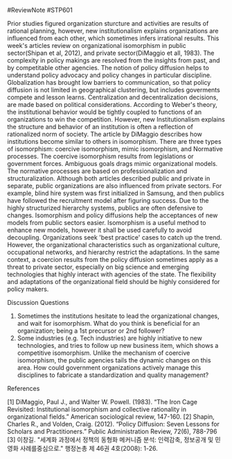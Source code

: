 #ReviewNote #STP601 

Prior studies figured organization sturcture and activities are results of rational planning, however, new institutionalism explains organizations are influenced from each other, which sometimes infers irrational results. This week's articles review on organizational isomorphism in public sector(Shipan et al, 2012), and private sector(DiMaggio et all, 1983).
The complexity in policy makings are resolved from the insights from past, and by competitable other agencies. The notion of policy diffusion helps to understand policy advocacy and policy changes in particular discipline. Globalization has brought low barriers to communication, so that policy diffusion is not limited in geographical clustering, but includes goverments compete and lesson learns. Centralization and decentralization decisions, are made based on political considerations. 
According to Weber's theory, the institutional behavior would be tightly coupled to functions of an organizations to win the competition. However, new Institutionalism explains the structure and behavior of an institution is often a reflection of rationalized norm of society. The article by DiMaggio describes how institutions become similar to others in isomorphism. There are three types of isomorphism: coercive isomorphism, mimic isomorphism, and Normative processes. The coercive isomorphism results from legislations or government forces. Ambiguous goals drags mimic organizational models. The normative processes are based on professionalization and structuralization. 
Although both articles described public and private in separate, public organizations are also influenced from private sectors. For example, blind hire system was first initialized in Samsung, and then publics have followed  the recruitment model after figuring success. Due to the highly structurized hierarchy systems, publics are often defensive to changes. Isomorphism and policy diffusions help the acceptances of new models from public sectors easier.
Isomorphism is a useful method to enhance new models, however it shall be used carefully to avoid decoupling. Organizations seek 'best practice' cases to catch up the trend. However, the organizational characteristics such as organizational culture, occupational networks, and hierarchy restrict the adaptations. 
In the same context, a coercion results from the policy diffusion sometimes apply as a threat to private sector, especially on big science and emerging technologies that highly interact with agencies of the state. The flexibility and adaptations of the organizational field should be highly considered for policy makers. 

Discussion Questions

1. Sometimes the institutions hesitate to lead the organizational changes, and wait for isomorphism. What do you think is beneficial for an organization; being a 1st precursor or 2nd follower?  
2. Some industries (e.g. Tech industries) are highly initiative to new technologies, and tries to follow up new business item, which shows a competitive isomorphism. Unlike the mechanism of coercive isomorphism, the public agencies tails the dynamic changes on this area. How could government organizations actively manage this disciplines to fabricate a standardization and quality management? 

References

[1] DiMaggio, Paul J., and Walter W. Powell. (1983). “The Iron Cage Revisited: Institutional isomorphism and collective rationality in organizational fields.” American sociological review, 147-160.
[2] Shapin, Charles R., and Volden, Craig. (2012). “Policy Diffusion: Seven Lessons for Scholars and Practitioners.” Public Administration Review, 72(6), 788-796
[3] 이창길. "세계화 과정에서 정책의 동형화 메커니즘 분석: 인력감축, 정보공개 및 민영화 사례를중심으로." 행정논총 제 46권 4호(2008): 1-26.